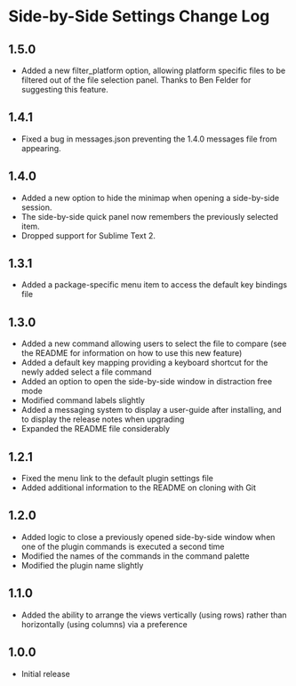 # Side-by-Side Settings Change Log

## 1.5.0
* Added a new filter_platform option, allowing platform specific files to be filtered out of the file selection panel. Thanks to Ben Felder for suggesting this feature.

## 1.4.1
* Fixed a bug in messages.json preventing the 1.4.0 messages file from appearing.

## 1.4.0
* Added a new option to hide the minimap when opening a side-by-side session.
* The side-by-side quick panel now remembers the previously selected item.
* Dropped support for Sublime Text 2.

## 1.3.1
* Added a package-specific menu item to access the default key bindings file

## 1.3.0
* Added a new command allowing users to select the file to compare (see the README for information on how to use this new feature)
* Added a default key mapping providing a keyboard shortcut for the newly added select a file command
* Added an option to open the side-by-side window in distraction free mode
* Modified command labels slightly
* Added a messaging system to display a user-guide after installing, and to display the release notes when upgrading
* Expanded the README file considerably

## 1.2.1
* Fixed the menu link to the default plugin settings file
* Added additional information to the README on cloning with Git

## 1.2.0
* Added logic to close a previously opened side-by-side window when one of the plugin commands is executed a second time
* Modified the names of the commands in the command palette
* Modified the plugin name slightly

## 1.1.0
* Added the ability to arrange the views vertically (using rows) rather than horizontally (using columns) via a preference

## 1.0.0
* Initial release
